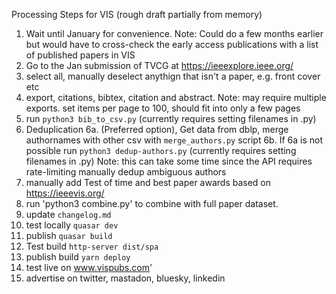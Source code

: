 Processing Steps for VIS (rough draft partially from memory)

1. Wait until January for convenience.
   Note: Could do a few months earlier but would have to cross-check the early access publications with a list of published papers in VIS
2. Go to the Jan submission of TVCG at https://ieeexplore.ieee.org/
3. select all, manually deselect anythign that isn't a paper, e.g. front cover etc
4. export, citations, bibtex, citation and abstract.
   Note: may require multiple exports. set items per page to 100, should fit into only a few pages
5. run `python3 bib_to_csv.py` (currently requires setting filenames in .py)
6. Deduplication
   6a. (Preferred option), Get data from dblp, merge authornames with other csv with `merge_authors.py` script
   6b. If 6a is not possible run `python3 dedup-authors.py` (currently requires setting filenames in .py)
   Note: this can take some time since the API requires rate-limiting
   manually dedup ambiguous authors
7. manually add Test of time and best paper awards based on https://ieeevis.org/
8. run 'python3 combine.py' to combine with full paper dataset.
9. update `changelog.md`
10. test locally `quasar dev`
11. publish `quasar build`
12. Test build `http-server dist/spa`
13. publish build `yarn deploy`
14. test live on www.vispubs.com'
15. advertise on twitter, mastadon, bluesky, linkedin
